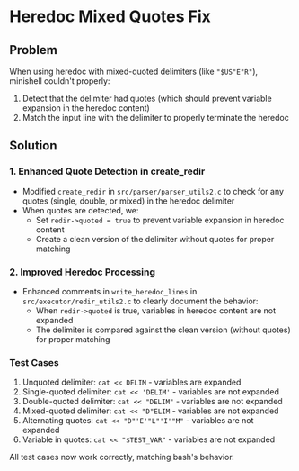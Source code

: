 # Heredoc Mixed Quotes Fix

## Problem
When using heredoc with mixed-quoted delimiters (like `"$US"E"R"`), minishell couldn't properly:
1. Detect that the delimiter had quotes (which should prevent variable expansion in the heredoc content)
2. Match the input line with the delimiter to properly terminate the heredoc

## Solution

### 1. Enhanced Quote Detection in create_redir
- Modified `create_redir` in `src/parser/parser_utils2.c` to check for any quotes (single, double, or mixed) in the heredoc delimiter
- When quotes are detected, we:
  - Set `redir->quoted = true` to prevent variable expansion in heredoc content
  - Create a clean version of the delimiter without quotes for proper matching

### 2. Improved Heredoc Processing
- Enhanced comments in `write_heredoc_lines` in `src/executor/redir_utils2.c` to clearly document the behavior:
  - When `redir->quoted` is true, variables in heredoc content are not expanded
  - The delimiter is compared against the clean version (without quotes) for proper matching

### Test Cases
1. Unquoted delimiter: `cat << DELIM` - variables are expanded
2. Single-quoted delimiter: `cat << 'DELIM'` - variables are not expanded
3. Double-quoted delimiter: `cat << "DELIM"` - variables are not expanded
4. Mixed-quoted delimiter: `cat << "D"ELIM` - variables are not expanded
5. Alternating quotes: `cat << "D"'E'"L"'I'"M"` - variables are not expanded
6. Variable in quotes: `cat << "$TEST_VAR"` - variables are not expanded

All test cases now work correctly, matching bash's behavior.
